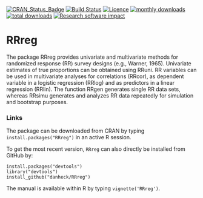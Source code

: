 [![CRAN_Status_Badge](http://www.r-pkg.org/badges/version/RRreg)](http://cran.r-project.org/package=RRreg)
[![Build Status](https://travis-ci.org/danheck/RRreg.svg?branch=master)](https://travis-ci.org/danheck/RRreg)
[![Licence](https://img.shields.io/badge/licence-GPL--2-green.svg)](https://www.gnu.org/licenses/old-licenses/gpl-2.0.html)
[![monthly downloads](http://cranlogs.r-pkg.org/badges/RRreg)](http://cranlogs.r-pkg.org/badges/RRreg)
[![total downloads](http://cranlogs.r-pkg.org/badges/grand-total/RRreg)](http://cranlogs.r-pkg.org/badges/grand-total/RRreg)
[![Research software impact](http://depsy.org/api/package/cran/RRreg/badge.svg)](http://depsy.org/package/r/RRreg)

RRreg
=====

The package RRreg provides univariate and multivariate methods for randomized response (RR) survey designs (e.g., Warner, 1965). Univariate estimates of true proportions can be obtained using RRuni. RR variables can be used in multivariate analyses for correlations (RRcor), as dependent variable in a logistic regression (RRlog) and as predictors in a linear regression (RRlin). The function RRgen generates single RR data sets, whereas RRsimu generates and analyzes RR data repeatedly for simulation and bootstrap purposes.

### Links

The package can be downloaded from CRAN by typing `install.packages("RRreg")` in an active R session.

To get the most recent version, `RRreg` can also directly be installed from GitHub by:
```
install.packages("devtools")
library("devtools")
install_github("danheck/RRreg")
```

The manual is available within R by typing `vignette('RRreg')`.
